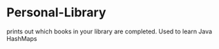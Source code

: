 # Personal-Library
prints out which books in your library are completed. Used to learn Java HashMaps
